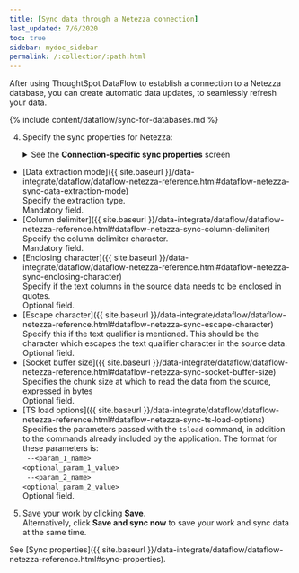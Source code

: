 ```yaml
---
title: [Sync data through a Netezza connection]
last_updated: 7/6/2020
toc: true
sidebar: mydoc_sidebar
permalink: /:collection/:path.html
---
```

After using ThoughtSpot DataFlow to establish a connection to a Netezza database, you can create automatic data updates, to seamlessly refresh your data.

{% include content/dataflow/sync-for-databases.md %}

4. Specify the sync properties for Netezza:

   <details>
     <summary>See the <strong>Connection-specific sync properties</strong> screen</summary><p><img src="../../images/dataflow-set-sync-properties-draft.png" alt="Enter sync details" /></p>
  </details>

   <!--![Enter connection details]({{ site.baseurl }}/images/dataflow-netezza-sync.png "Enter connection details")-->

   * [Data extraction mode]({{ site.baseurl }}/data-integrate/dataflow/dataflow-netezza-reference.html#dataflow-netezza-sync-data-extraction-mode)<br/>Specify the extraction type.<br/>Mandatory field.
   * [Column delimiter]({{ site.baseurl }}/data-integrate/dataflow/dataflow-netezza-reference.html#dataflow-netezza-sync-column-delimiter)<br/>Specify the column delimiter character.<br/>Mandatory field.
   * [Enclosing character]({{ site.baseurl }}/data-integrate/dataflow/dataflow-netezza-reference.html#dataflow-netezza-sync-enclosing-character)<br/>Specify if the text columns in the source data needs to be enclosed in quotes.<br/>Optional field.
   * [Escape character]({{ site.baseurl }}/data-integrate/dataflow/dataflow-netezza-reference.html#dataflow-netezza-sync-escape-character)<br/>Specify this if the text qualifier is mentioned. This should be the character which escapes the text qualifier character in the source data.<br/>Optional field.
   * [Socket buffer size]({{ site.baseurl }}/data-integrate/dataflow/dataflow-netezza-reference.html#dataflow-netezza-sync-socket-buffer-size)<br/>Specifies the chunk size at which to read the data from the source, expressed in bytes<br/>Optional field.
   * [TS load options]({{ site.baseurl }}/data-integrate/dataflow/dataflow-netezza-reference.html#dataflow-netezza-sync-ts-load-options)<br/>Specifies the parameters passed with the <code>tsload</code> command, in addition to the commands already included by the application. The format for these parameters is:<br/><code> --&lt;param_1_name&gt; &lt;optional_param_1_value&gt;</code><br/><code> --&lt;param_2_name&gt; &lt;optional_param_2_value&gt;</code><br/>Optional field.

5. Save your work by clicking **Save**.<br/>Alternatively, click **Save and sync now** to save your work and sync data at the same time.

See [Sync properties]({{ site.baseurl }}/data-integrate/dataflow/dataflow-netezza-reference.html#sync-properties).
